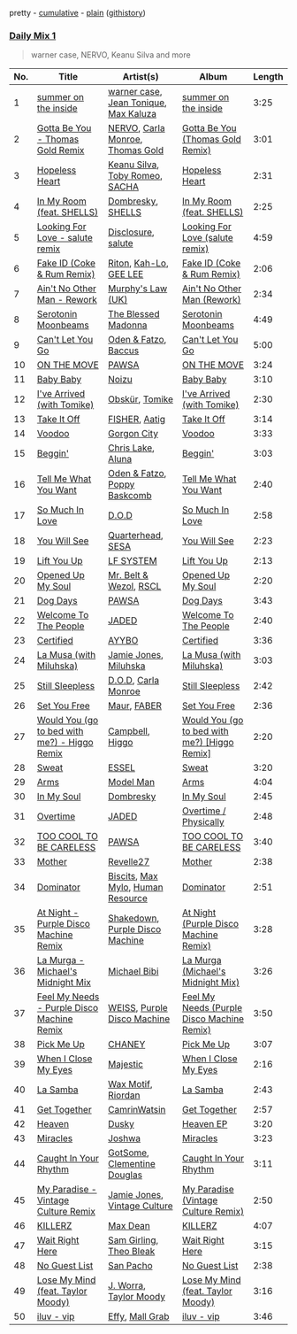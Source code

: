 pretty - [cumulative](/playlists/cumulative/Daily%20Mix%201.md) - [plain](/playlists/plain/37i9dQZF1E381TIGlTphwu) ([githistory](https://github.githistory.xyz/vitokorn/spotify-playlist-archive/blob/master/playlists/plain/37i9dQZF1E381TIGlTphwu))
### [Daily Mix 1](https://open.spotify.com/playlist/37i9dQZF1E381TIGlTphwu)

> warner case, NERVO, Keanu Silva and more

| No. | Title | Artist(s) | Album | Length |
|---|---|---|---|---|
| 1 | [summer on the inside](https://open.spotify.com/track/21ksz0flcMgWIbERkkpRND) | [warner case](https://open.spotify.com/artist/106OuakzOxxbXTuigEEf01), [Jean Tonique](https://open.spotify.com/artist/6BVLQfvzlvlNZ43WjbFgbI), [Max Kaluza](https://open.spotify.com/artist/6lNLgymfWudNsbC0Vio7Qi) | [summer on the inside](https://open.spotify.com/album/3Wl4tQlkhwDKdfZn6K0SgD) | 3:25 |
| 2 | [Gotta Be You - Thomas Gold Remix](https://open.spotify.com/track/6UrgeAzcjGEkLmg0jRjAR1) | [NERVO](https://open.spotify.com/artist/4j5KBTO4tk7up54ZirNGvK), [Carla Monroe](https://open.spotify.com/artist/4S9LNSZusH3XflT3g32bqB), [Thomas Gold](https://open.spotify.com/artist/1XLjkBxFokuDTlHt0mQkRe) | [Gotta Be You (Thomas Gold Remix)](https://open.spotify.com/album/49FMg1jg6Sm3cn3FlyOU5l) | 3:01 |
| 3 | [Hopeless Heart](https://open.spotify.com/track/2tJ4fnUrG5v7OmYVGq7sw8) | [Keanu Silva](https://open.spotify.com/artist/1zLMhO4zzzxt5PMV4wMS3y), [Toby Romeo](https://open.spotify.com/artist/2XnY6NZ6rENbLMYabjkRey), [SACHA](https://open.spotify.com/artist/1VP5hxNzge9bfbtDvCJwFG) | [Hopeless Heart](https://open.spotify.com/album/5lvVTFSjzf72tpVCyiIALc) | 2:31 |
| 4 | [In My Room (feat. SHELLS)](https://open.spotify.com/track/1P5MpILPf5pgEmsZzqEVoy) | [Dombresky](https://open.spotify.com/artist/2GVtgxcx7jg5xVCZsIHSGN), [SHELLS](https://open.spotify.com/artist/1ZwuShKjJItDJez0aDCsxN) | [In My Room (feat. SHELLS)](https://open.spotify.com/album/7E4VRFdU8aKvZ7qVY8ekrM) | 2:25 |
| 5 | [Looking For Love - salute remix](https://open.spotify.com/track/3pbaa7YbnJLNif8TOONI9t) | [Disclosure](https://open.spotify.com/artist/6nS5roXSAGhTGr34W6n7Et), [salute](https://open.spotify.com/artist/1np8xozf7ATJZDi9JX8Dx5) | [Looking For Love (salute remix)](https://open.spotify.com/album/550Hl0NNiWdFJcIqaMGWuT) | 4:59 |
| 6 | [Fake ID (Coke & Rum Remix)](https://open.spotify.com/track/2VuzBUB5V9AlpniCUhaszP) | [Riton](https://open.spotify.com/artist/7i9j813KFoSBMldGqlh2Z1), [Kah-Lo](https://open.spotify.com/artist/59iOp415oyqGlBHyAhu4z3), [GEE LEE](https://open.spotify.com/artist/77uLXqHKG5n6UYMUr0b0e5) | [Fake ID (Coke & Rum Remix)](https://open.spotify.com/album/33UfArB1wqUntTPUbsFmUD) | 2:06 |
| 7 | [Ain't No Other Man - Rework](https://open.spotify.com/track/2arAYoniFUo3ojtcDEIhdl) | [Murphy's Law (UK)](https://open.spotify.com/artist/1q85MRE0aEF6NfZQdlMrl1) | [Ain't No Other Man (Rework)](https://open.spotify.com/album/6iHOTd9FBBOLSDfJp8mFFq) | 2:34 |
| 8 | [Serotonin Moonbeams](https://open.spotify.com/track/0hJfuyUwtEYMlGgvr3nzz9) | [The Blessed Madonna](https://open.spotify.com/artist/4TvhRzxIL1le2PWCeUqxQw) | [Serotonin Moonbeams](https://open.spotify.com/album/1UTc8WInycl4tVgJ1yODaO) | 4:49 |
| 9 | [Can't Let You Go](https://open.spotify.com/track/7mWlJrA8DTpF329VWSOuWY) | [Oden & Fatzo](https://open.spotify.com/artist/2YEnrpAWWaNRFumgde1lLH), [Baccus](https://open.spotify.com/artist/1j748qGtsUgMFsBi3yl6PW) | [Can't Let You Go](https://open.spotify.com/album/2cIKNHtSO0YpU8KuGYMhlN) | 5:00 |
| 10 | [ON THE MOVE](https://open.spotify.com/track/1V7f4rTLNYwRIWfEWAgtjF) | [PAWSA](https://open.spotify.com/artist/4E0HD2PMY8kQJIjlShrLUS) | [ON THE MOVE](https://open.spotify.com/album/6qROZKGlX13YQlWjo5kYGu) | 3:24 |
| 11 | [Baby Baby](https://open.spotify.com/track/2fMtXRKJDPtT8Xs4EJkBQh) | [Noizu](https://open.spotify.com/artist/3VRyybsQu0MDG0F2LBxnv7) | [Baby Baby](https://open.spotify.com/album/6qvNPB4vRSs5TnBR9qJqWN) | 3:10 |
| 12 | [I've Arrived (with Tomike)](https://open.spotify.com/track/2EPbupudXMt2oYC3iyl31o) | [Obskür](https://open.spotify.com/artist/29MTNlaVntQaQiDyj8KGwx), [Tomike](https://open.spotify.com/artist/1kETB3sIaKJ2uuC9xb6eCI) | [I've Arrived (with Tomike)](https://open.spotify.com/album/2W1UzcHNaKiSHpbAgMnWZM) | 2:30 |
| 13 | [Take It Off](https://open.spotify.com/track/4EAKIDNz9sETtpeLa7LrQi) | [FISHER](https://open.spotify.com/artist/1VJ0briNOlXRtJUAzoUJdt), [Aatig](https://open.spotify.com/artist/21OabQwzpxuFNxp7p781Ao) | [Take It Off](https://open.spotify.com/album/4neMbAAnmstZsruR9V7K6J) | 3:14 |
| 14 | [Voodoo](https://open.spotify.com/track/3JsH3qnwhYGs20PBMsCgNx) | [Gorgon City](https://open.spotify.com/artist/4VNQWV2y1E97Eqo2D5UTjx) | [Voodoo](https://open.spotify.com/album/32JzuMXyPDs6ihDnRGh8vy) | 3:33 |
| 15 | [Beggin'](https://open.spotify.com/track/74nEGIzIefJhJ5qX7NeIAz) | [Chris Lake](https://open.spotify.com/artist/5Igpc9iLZ3YGtKeYfSrrOE), [Aluna](https://open.spotify.com/artist/5ITI6SEoUZMIXXkzCfr4oE) | [Beggin'](https://open.spotify.com/album/4PCf8xkYY6ZlrQh48AQP1V) | 3:03 |
| 16 | [Tell Me What You Want](https://open.spotify.com/track/6MRUQNjaUud1TiFBRV8HNq) | [Oden & Fatzo](https://open.spotify.com/artist/2YEnrpAWWaNRFumgde1lLH), [Poppy Baskcomb](https://open.spotify.com/artist/4STmXOXUF3UieHU46NWLVt) | [Tell Me What You Want](https://open.spotify.com/album/4rd5c66hQdMosQrB7O7zHi) | 2:40 |
| 17 | [So Much In Love](https://open.spotify.com/track/7DnI3ktF2vcmzKuCCKseQL) | [D.O.D](https://open.spotify.com/artist/0Cs47vvRsPgEfliBU9KDiB) | [So Much In Love](https://open.spotify.com/album/7p0hUdHwZw2lN8PtRkVeiX) | 2:58 |
| 18 | [You Will See](https://open.spotify.com/track/77iE7LcAR6cmYOd19H0FsK) | [Quarterhead](https://open.spotify.com/artist/2h6hAChW74hB9HvrNoK1RY), [SESA](https://open.spotify.com/artist/7HgOnmGGMNtNOzo6Rbs1fQ) | [You Will See](https://open.spotify.com/album/3tYXKrKW4NWJiVNaJn3tFr) | 2:23 |
| 19 | [Lift You Up](https://open.spotify.com/track/766OCy2QMl814sxiR1gl6v) | [LF SYSTEM](https://open.spotify.com/artist/0HxX6imltnNXJyQhu4nsiO) | [Lift You Up](https://open.spotify.com/album/1UtcVAhnTCM1eqnCVZLEaI) | 2:13 |
| 20 | [Opened Up My Soul](https://open.spotify.com/track/5ECDg47YFFUqFbyhoQdLtV) | [Mr. Belt & Wezol](https://open.spotify.com/artist/19VDJ9IKyBSUMDJxLsasP6), [RSCL](https://open.spotify.com/artist/5pkU7zjIzHgfN1n91e51r3) | [Opened Up My Soul](https://open.spotify.com/album/3HlS6pRxpCD6PoLvTsJ2Lu) | 2:20 |
| 21 | [Dog Days](https://open.spotify.com/track/0Uk6JcLoMOKwIP9Qkg1z4q) | [PAWSA](https://open.spotify.com/artist/4E0HD2PMY8kQJIjlShrLUS) | [Dog Days](https://open.spotify.com/album/05CHTnmUe3df2YJyJGvRA8) | 3:43 |
| 22 | [Welcome To The People](https://open.spotify.com/track/4O3APpGNhOldqDsPF8IaS5) | [JADED](https://open.spotify.com/artist/6tCJN1fQNdFCEaOa8Da9Wf) | [Welcome To The People](https://open.spotify.com/album/7HZzmPZE3gKxhzVaIJ11KF) | 2:40 |
| 23 | [Certified](https://open.spotify.com/track/0IoD88QDxy5GPip9IzlzyI) | [AYYBO](https://open.spotify.com/artist/0YVquC9RaJLYFNmlJFzkTV) | [Certified](https://open.spotify.com/album/5B20rR3NRmnSIRQm0d0zMz) | 3:36 |
| 24 | [La Musa (with Miluhska)](https://open.spotify.com/track/5IGqDVkK8bDHuQqsYvUvMt) | [Jamie Jones](https://open.spotify.com/artist/4admDxmnri5Zco0xYrJ0ji), [Miluhska](https://open.spotify.com/artist/7N3So4jUBd3uUbbx40TjpY) | [La Musa (with Miluhska)](https://open.spotify.com/album/0rOYlzsSZ13P4SToVCMgZt) | 3:03 |
| 25 | [Still Sleepless](https://open.spotify.com/track/4vyG9ZhHT8MKJE5mTICMFC) | [D.O.D](https://open.spotify.com/artist/0Cs47vvRsPgEfliBU9KDiB), [Carla Monroe](https://open.spotify.com/artist/4S9LNSZusH3XflT3g32bqB) | [Still Sleepless](https://open.spotify.com/album/0R8Q1Ssj8x17w30NUas7yu) | 2:42 |
| 26 | [Set You Free](https://open.spotify.com/track/6xkFJfOr9SMCVN48RXNDIg) | [Maur](https://open.spotify.com/artist/2LhJEX3HxU9pJFLa8RkvUC), [FABER](https://open.spotify.com/artist/3flURQ5mXBE6GW0HsVwLH0) | [Set You Free](https://open.spotify.com/album/3D5WSdG0iOswvYnskXfkEI) | 2:36 |
| 27 | [Would You (go to bed with me?) - Higgo Remix](https://open.spotify.com/track/3RCo1UUIco88aAqti0wAne) | [Campbell](https://open.spotify.com/artist/5udgXJYWwK7cchnPSKqEkK), [Higgo](https://open.spotify.com/artist/0f1qSxprIDtLaJfIaEJb64) | [Would You (go to bed with me?) [Higgo Remix]](https://open.spotify.com/album/45VgSS9Nr1mYSjX7JKsIo5) | 2:20 |
| 28 | [Sweat](https://open.spotify.com/track/5Ly2w3jKYFvHbOv6Jf4HNM) | [ESSEL](https://open.spotify.com/artist/2ucdZN7GyBGxIKHIzksnXc) | [Sweat](https://open.spotify.com/album/56eNIDF7UTbl3Z8jw1Gofs) | 3:20 |
| 29 | [Arms](https://open.spotify.com/track/4NSe5EhRScbUpixWwojp7o) | [Model Man](https://open.spotify.com/artist/2T5NLCuN31j79zbxZ2XCSA) | [Arms](https://open.spotify.com/album/3tIcgx98A4fcBEwvIoH7EQ) | 4:04 |
| 30 | [In My Soul](https://open.spotify.com/track/0DkWdu3IQVFzNxVqLC6iKC) | [Dombresky](https://open.spotify.com/artist/2GVtgxcx7jg5xVCZsIHSGN) | [In My Soul](https://open.spotify.com/album/1eDkTJGusL0TYZEzxH4vbb) | 2:45 |
| 31 | [Overtime](https://open.spotify.com/track/3hOWWujfSbRwkxgpW1WXYy) | [JADED](https://open.spotify.com/artist/6tCJN1fQNdFCEaOa8Da9Wf) | [Overtime / Physically](https://open.spotify.com/album/5Y3RzD6ncjJQ8TKh1PKIED) | 2:48 |
| 32 | [TOO COOL TO BE CARELESS](https://open.spotify.com/track/6KqM3xmPIDonsTjCSGrrr5) | [PAWSA](https://open.spotify.com/artist/4E0HD2PMY8kQJIjlShrLUS) | [TOO COOL TO BE CARELESS](https://open.spotify.com/album/17zk2lz0xesn8Y4YncohZa) | 3:40 |
| 33 | [Mother](https://open.spotify.com/track/0t2j4TWXOB9aPfquUgC1hu) | [Revelle27](https://open.spotify.com/artist/3MtB9LTUuqKNrlIx4n7wG5) | [Mother](https://open.spotify.com/album/1Fw1yHZlDSiF5EitTIAJ2h) | 2:38 |
| 34 | [Dominator](https://open.spotify.com/track/5ht7wW7dzpou0SuO2zraHA) | [Biscits](https://open.spotify.com/artist/052B9SONfhoScw7dgYWw5o), [Max Mylo](https://open.spotify.com/artist/70IVXvEMUXy1k2esJoJdTK), [Human Resource](https://open.spotify.com/artist/28LgRKFEN8GXeORbdViP7t) | [Dominator](https://open.spotify.com/album/0d24GMCqZ7kyl5Q9xtJfaH) | 2:51 |
| 35 | [At Night - Purple Disco Machine Remix](https://open.spotify.com/track/4tTpmg8AGcChIUnuio4CtR) | [Shakedown](https://open.spotify.com/artist/0vSfjPjAbekoehCpmy1RV1), [Purple Disco Machine](https://open.spotify.com/artist/2WBJQGf1bT1kxuoqziH5g4) | [At Night (Purple Disco Machine Remix)](https://open.spotify.com/album/3VOlBZwQrQ16ggaQ9ksHZ7) | 3:28 |
| 36 | [La Murga - Michael's Midnight Mix](https://open.spotify.com/track/5WflSPLMwrHGN45N4L8sT0) | [Michael Bibi](https://open.spotify.com/artist/4cvdQRyHmkSQSakUrW2oxv) | [La Murga (Michael's Midnight Mix)](https://open.spotify.com/album/2Vb680k6SJv9RKNXDUJA2M) | 3:26 |
| 37 | [Feel My Needs - Purple Disco Machine Remix](https://open.spotify.com/track/3RiRFyvasDtAv8n0AQUKFG) | [WEISS](https://open.spotify.com/artist/0FBRY66KVaAiddGVefikLB), [Purple Disco Machine](https://open.spotify.com/artist/2WBJQGf1bT1kxuoqziH5g4) | [Feel My Needs (Purple Disco Machine Remix)](https://open.spotify.com/album/6mNS1Ud3X58uDBksuGAlAQ) | 3:50 |
| 38 | [Pick Me Up](https://open.spotify.com/track/5AEy1FpWJXqtwVOelRlZT1) | [CHANEY](https://open.spotify.com/artist/2dUjApyXX9UqIsFGzoHyhX) | [Pick Me Up](https://open.spotify.com/album/6H3AVcVfae5TGgYmCVQnts) | 3:07 |
| 39 | [When I Close My Eyes](https://open.spotify.com/track/3KrpHx7OQimSAaFwvAKx8R) | [Majestic](https://open.spotify.com/artist/6QMABvTzixnxzsLYyhqRxI) | [When I Close My Eyes](https://open.spotify.com/album/3GuGgqIhptQEHVVFAzqSb9) | 2:16 |
| 40 | [La Samba](https://open.spotify.com/track/6N8VWb3F4GPP3pwj1jaDNU) | [Wax Motif](https://open.spotify.com/artist/7zm3aSdmGiOkTt0aZFSO8R), [Riordan](https://open.spotify.com/artist/68rU1sdZ0HjxjEC5YnSmao) | [La Samba](https://open.spotify.com/album/2JurI8lOhpvZZQFwrNu4rH) | 2:43 |
| 41 | [Get Together](https://open.spotify.com/track/52BAGxwds3zvncWQHruDXs) | [CamrinWatsin](https://open.spotify.com/artist/20rKUmFZsfv9GBXiv6R9d6) | [Get Together](https://open.spotify.com/album/013DBptPbcI2DxrLwfxTpF) | 2:57 |
| 42 | [Heaven](https://open.spotify.com/track/4wJ6GzWqWebaKHXrKot0ju) | [Dusky](https://open.spotify.com/artist/5gqoUf9vKKv96b1c0GBKwu) | [Heaven EP](https://open.spotify.com/album/4qs2ZCcVu7eeKc82fqFsEr) | 3:20 |
| 43 | [Miracles](https://open.spotify.com/track/390gklCmVREtgzEVf3L3CU) | [Joshwa](https://open.spotify.com/artist/1PzAgFVk9v8cxn9flrqrv5) | [Miracles](https://open.spotify.com/album/7B54uESsR5n8xPhAfr4Qkq) | 3:23 |
| 44 | [Caught In Your Rhythm](https://open.spotify.com/track/2UjMBCiA9gdDoSguLxrbBP) | [GotSome](https://open.spotify.com/artist/5eALE6GKSAiBNMyqpsqoeX), [Clementine Douglas](https://open.spotify.com/artist/4DWuml4Jf6K81b5rAPwMb6) | [Caught In Your Rhythm](https://open.spotify.com/album/5DksuDz9GUGMV5vOmMBo7U) | 3:11 |
| 45 | [My Paradise - Vintage Culture Remix](https://open.spotify.com/track/4l1k3bK6OGwfRqbW5HiyT3) | [Jamie Jones](https://open.spotify.com/artist/4admDxmnri5Zco0xYrJ0ji), [Vintage Culture](https://open.spotify.com/artist/28uJnu5EsrGml2tBd7y8ts) | [My Paradise (Vintage Culture Remix)](https://open.spotify.com/album/1DtjbG6Y6mma7ZjIqgNKlm) | 2:50 |
| 46 | [KILLERZ](https://open.spotify.com/track/33h3N6ZCFMk25Zo0sG0syI) | [Max Dean](https://open.spotify.com/artist/65TLDWbTJxYASqadmNAxvc) | [KILLERZ](https://open.spotify.com/album/1GbJRZeL4FQctSkiViPhDD) | 4:07 |
| 47 | [Wait Right Here](https://open.spotify.com/track/2BoY6boRLXRwbz2RZ9ItQ6) | [Sam Girling](https://open.spotify.com/artist/3zQO5XxE5WRRWqk58vt0dS), [Theo Bleak](https://open.spotify.com/artist/1P7Y9mc5VzxlEeo15JpNAk) | [Wait Right Here](https://open.spotify.com/album/4kmb9XZ2gi52pyaV71NlVW) | 3:15 |
| 48 | [No Guest List](https://open.spotify.com/track/3LKg0CXVZx5ToWLLK7ugHE) | [San Pacho](https://open.spotify.com/artist/5jBerZvTAajwYvdxt3UhgU) | [No Guest List](https://open.spotify.com/album/6ca7Pb96E9hZh8QFCANfHs) | 2:38 |
| 49 | [Lose My Mind (feat. Taylor Moody)](https://open.spotify.com/track/4lYCwQD1GjKmk7MpKSd5d9) | [J. Worra](https://open.spotify.com/artist/4q0N3EI67tVnAeeaXbNQIj), [Taylor Moody](https://open.spotify.com/artist/5v3YOQbNImkHr0cj7biBWW) | [Lose My Mind (feat. Taylor Moody)](https://open.spotify.com/album/1HUEA3Mdj0BqPrQZ49zOTm) | 3:16 |
| 50 | [iluv - vip](https://open.spotify.com/track/5EK0NIxl44MbInwNNOZCNP) | [Effy](https://open.spotify.com/artist/19SX00qkAvpVQroAka9GI0), [Mall Grab](https://open.spotify.com/artist/7yF6JnFPDzgml2Ytkyl5D7) | [iluv - vip](https://open.spotify.com/album/2MKrr0RMsAUuDfMkHK2ZL2) | 3:46 |